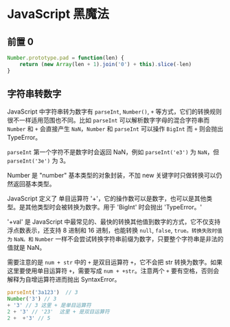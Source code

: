 # JavaScript 黑魔法

## 前置 0

```js
Number.prototype.pad = function(len) {
    return (new Array(len + 1).join('0') + this).slice(-len)
}
````

## 字符串转数字

JavaScript 中字符串转为数字有 `parseInt`, `Number()`, `+` 等方式，它们的转换规则很不一样适用范围也不同。比如 `parseInt` 可以解析数字字母的混合字符串而 `Number` 和 `+` 会直接产生 `NaN`，`Number` 和 `parseInt` 可以操作 `BigInt` 而 `+` 则会抛出 TypeError。

`parseInt` 第一个字符不是数字时会返回 NaN，例如 `parseInt('e3')` 为 `NaN`，但 `parseInt('3e')` 为 3。

Number 是 "number" 基本类型的对象封装，不加 new 关键字时只做转换可以仍然返回基本类型。

JavaScript 定义了 单目运算符 '+'，它的操作数可以是数字，也可以是其他类型。是其他类型时会被转换为数字。用于 'BigInt' 时会抛出 'TypeError。'

'+val' 是 JavaScript 中最常见的、最快的转换其他值到数字的方式，它不仅支持浮点数表示，还支持 8 进制和 16 进制，也能转换 `null`, `false`, `true。转换失败时值为` `NaN。和` `Number` 一样不会尝试转换字符串前缀为数字，只要整个字符串是非法的值就是 NaN。

需要注意的是 `num + str` 中的 `+` 是双目运算符 `+`，它不会把 str 转换为数字。如果这里要使用单目运算符 `+`，需要写成 `num + +str`。注意两个 `+` 要有空格，否则会解释为自增运算符进而抛出 SyntaxError。

```js
parseInt('3a123')  // 3
Number('3') // 3
+ '3' // 3 这里 + 是单目运算符
2 + '3' // '23'  这里 + 是双目运算符
2 +  +'3' // 5
````
